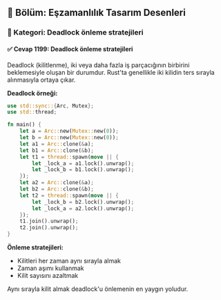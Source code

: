## 📘 Bölüm: Eşzamanlılık Tasarım Desenleri  
### 🔹 Kategori: Deadlock önleme stratejileri  
#### ✅ Cevap 1199: Deadlock önleme stratejileri

Deadlock (kilitlenme), iki veya daha fazla iş parçacığının birbirini beklemesiyle oluşan bir durumdur. Rust'ta genellikle iki kilidin ters sırayla alınmasıyla ortaya çıkar.

**Deadlock örneği:**
```rust
use std::sync::{Arc, Mutex};
use std::thread;

fn main() {
    let a = Arc::new(Mutex::new(0));
    let b = Arc::new(Mutex::new(0));
    let a1 = Arc::clone(&a);
    let b1 = Arc::clone(&b);
    let t1 = thread::spawn(move || {
        let _lock_a = a1.lock().unwrap();
        let _lock_b = b1.lock().unwrap();
    });
    let a2 = Arc::clone(&a);
    let b2 = Arc::clone(&b);
    let t2 = thread::spawn(move || {
        let _lock_b = b2.lock().unwrap();
        let _lock_a = a2.lock().unwrap();
    });
    t1.join().unwrap();
    t2.join().unwrap();
}
```

**Önleme stratejileri:**
- Kilitleri her zaman aynı sırayla almak
- Zaman aşımı kullanmak
- Kilit sayısını azaltmak

Aynı sırayla kilit almak deadlock'u önlemenin en yaygın yoludur.
